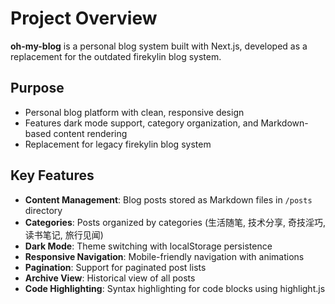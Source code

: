 # Project Overview

**oh-my-blog** is a personal blog system built with Next.js, developed as a replacement for the outdated firekylin blog system. 

## Purpose
- Personal blog platform with clean, responsive design
- Features dark mode support, category organization, and Markdown-based content rendering
- Replacement for legacy firekylin blog system

## Key Features
- **Content Management**: Blog posts stored as Markdown files in `/posts` directory
- **Categories**: Posts organized by categories (生活随笔, 技术分享, 奇技淫巧, 读书笔记, 旅行见闻)
- **Dark Mode**: Theme switching with localStorage persistence
- **Responsive Navigation**: Mobile-friendly navigation with animations
- **Pagination**: Support for paginated post lists
- **Archive View**: Historical view of all posts
- **Code Highlighting**: Syntax highlighting for code blocks using highlight.js